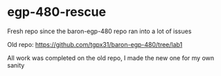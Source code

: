 # egp-480-rescue
Fresh repo since the baron-egp-480 repo ran into a lot of issues

Old repo: https://github.com/tgpx31/baron-egp-480/tree/lab1

All work was completed on the old repo, I made the new one for my own sanity